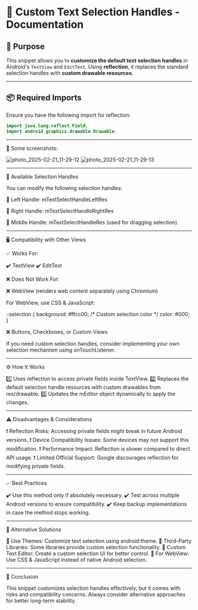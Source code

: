 # 📌 Custom Text Selection Handles - Documentation  

## 📝 Purpose  
This snippet allows you to **customize the default text selection handles** in Android's `TextView` and `EditText`. Using **reflection**, it replaces the standard selection handles with **custom drawable resources**.  

---

## 📦 Required Imports  
Ensure you have the following import for reflection:  

```java
import java.lang.reflect.Field;
import android.graphics.drawable.Drawable;
```

---

📱 Some screenshots:

![photo_2025-02-21_11-29-12](https://github.com/user-attachments/assets/8995f7ce-65e1-4657-9181-be52c8e2c89f)
![photo_2025-02-21_11-29-13](https://github.com/user-attachments/assets/8d8e8b97-8f94-4b96-a9cf-d29de91f03e1)

---

🎨 Available Selection Handles

You can modify the following selection handles:

🔹 Left Handle: mTextSelectHandleLeftRes

🔹 Right Handle: mTextSelectHandleRightRes

🔹 Middle Handle: mTextSelectHandleRes (used for dragging selection)



---

🖥️ Compatibility with Other Views

✅ Works For:

✔️ TextView
✔️ EditText

❌ Does Not Work For:

❌ WebView (renders web content separately using Chromium)

For WebView, use CSS & JavaScript:

::selection {
    background: #ffcc00; /* Custom selection color */
    color: #000;
}


❌ Buttons, Checkboxes, or Custom Views

If you need custom selection handles, consider implementing your own selection mechanism using onTouchListener.



---

⚙️ How It Works

1️⃣ Uses reflection to access private fields inside TextView.
2️⃣ Replaces the default selection handle resources with custom drawables from res/drawable.
3️⃣ Updates the mEditor object dynamically to apply the changes.


---

⚠️ Disadvantages & Considerations

❗ Reflection Risks: Accessing private fields might break in future Android versions.
❗ Device Compatibility Issues: Some devices may not support this modification.
❗ Performance Impact: Reflection is slower compared to direct API usage.
❗ Limited Official Support: Google discourages reflection for modifying private fields.


---

✅ Best Practices

✔️ Use this method only if absolutely necessary.
✔️ Test across multiple Android versions to ensure compatibility.
✔️ Keep backup implementations in case the method stops working.


---

🔄 Alternative Solutions

🔹 Use Themes: Customize text selection using android:theme.
🔹 Third-Party Libraries: Some libraries provide custom selection functionality.
🔹 Custom Text Editor: Create a custom selection UI for better control.
🔹 For WebView: Use CSS & JavaScript instead of native Android selection.


---

🎯 Conclusion

This snippet customizes selection handles effectively, but it comes with risks and compatibility concerns. Always consider alternative approaches for better long-term stability.
